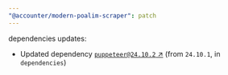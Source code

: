 ```yaml
---
"@accounter/modern-poalim-scraper": patch
---
```

dependencies updates:
  - Updated dependency [`puppeteer@24.10.2` ↗︎](https://www.npmjs.com/package/puppeteer/v/24.10.2) (from `24.10.1`, in `dependencies`)
